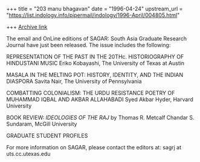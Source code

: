 +++
title = "203 manu bhagavan"
date = "1996-04-24"
upstream_url = "https://list.indology.info/pipermail/indology/1996-April/004805.html"

+++
[Archive link](https://list.indology.info/pipermail/indology/1996-April/004805.html)

The email and OnLine editions of SAGAR: South Asia Graduate Research 
Journal have just been released. The issue includes the following:

REPRESENTATION OF THE PAST IN THE 20THc. HISTORIOGRAPHY OF HINDUSTANI MUSIC
Eriko Kobayashi, The University of Texas at Austin

MASALA IN THE MELTING POT: HISTORY, IDENTITY, AND THE INDIAN DIASPORA
Savita Nair, The University of Pennsylvania

COMBATTING COLONIALISM: THE URDU RESISTANCE POETRY OF MUHAMMAD IQBAL AND 
AKBAR ALLAHABADI
Syed Akbar Hyder, Harvard University

BOOK REVIEW: _IDEOLOGIES OF THE RAJ_ by Thomas R. Metcalf
Chandar S. Sundaram, McGill University

GRADUATE STUDENT PROFILES

For more information on SAGAR, please contact the editors at:
sagrj at uts.cc.utexas.edu







